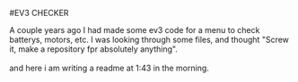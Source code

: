 #EV3 CHECKER

A couple years ago I had made some ev3 code for a menu to check batterys, motors, etc. I was looking through some files, and thought 
"Screw it, make a repository fpr absolutely anything".
<br>
<br> 
and here i am writing a readme at 1:43 in the morning.
